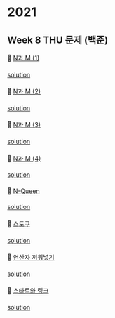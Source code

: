 # 2021
## Week 8 THU 문제 (백준)

👀 [N과 M (1)](https://www.acmicpc.net/problem/15649)

#### 

[solution](https://github.com/so-ohee/Algorithm/blob/main/src/me/algo/BaekJoon/Main_15649_N%EA%B3%BCM_1.java)

####

👀 [N과 M (2)](https://www.acmicpc.net/problem/15650)

#### 

[solution](https://github.com/so-ohee/Algorithm/blob/main/src/me/algo/BaekJoon/Main_15650_N%EA%B3%BCM_2.java)

####

👀 [N과 M (3)](https://www.acmicpc.net/problem/15651)
#### 

[solution](https://github.com/so-ohee/Algorithm/blob/main/src/me/algo/BaekJoon/Main_15651_N%EA%B3%BCM_3.java)

#### 

👀 [N과 M (4)](https://www.acmicpc.net/problem/15652)
#### 

[solution](https://github.com/so-ohee/Algorithm/blob/main/src/me/algo/BaekJoon/Main_15652_N%EA%B3%BCM_4.java)

#### 

👀 [N-Queen](https://www.acmicpc.net/problem/9663)
#### 

[solution](https://github.com/so-ohee/Algorithm/blob/main/src/me/algo/BaekJoon/Main_9663_NQueen.java)

#### 

👀 [스도쿠](https://www.acmicpc.net/problem/2580)
#### 

[solution](https://github.com/so-ohee/Algorithm/blob/main/src/me/algo/BaekJoon/Main_2580_%EC%8A%A4%EB%8F%84%EC%BF%A0.java)

#### 

👀 [연산자 끼워넣기](https://www.acmicpc.net/problem/14888)
#### 

[solution](https://github.com/so-ohee/Algorithm/blob/main/src/me/algo/BaekJoon/Main_14888_%EC%97%B0%EC%82%B0%EC%9E%90%EB%81%BC%EC%9B%8C%EB%84%A3%EA%B8%B0.java)

#### 

👀 [스타트와 링크](https://www.acmicpc.net/problem/14889)
#### 

[solution](https://github.com/so-ohee/Algorithm/blob/main/src/me/algo/BaekJoon/Main_14889_%EC%8A%A4%ED%83%80%ED%8A%B8%EC%99%80%EB%A7%81%ED%81%AC.java)

#### 

